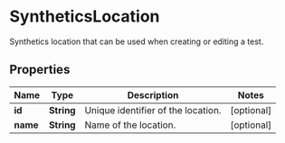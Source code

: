 

# SyntheticsLocation

Synthetics location that can be used when creating or editing a test.
## Properties

Name | Type | Description | Notes
------------ | ------------- | ------------- | -------------
**id** | **String** | Unique identifier of the location. |  [optional]
**name** | **String** | Name of the location. |  [optional]



